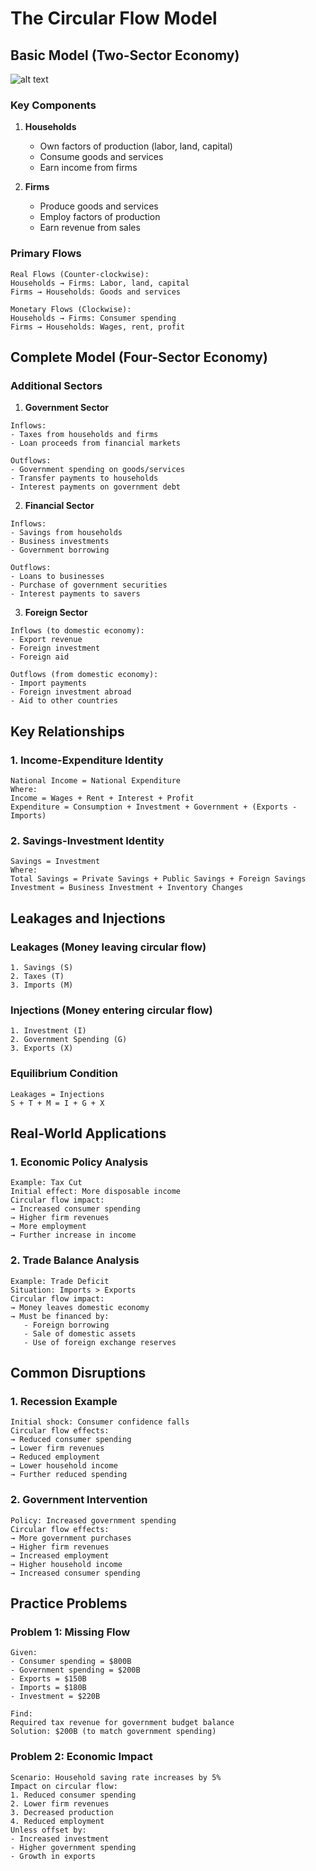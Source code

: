 # The Circular Flow Model

## Basic Model (Two-Sector Economy)

![alt text](image-1.png)

### Key Components
1. **Households**
   - Own factors of production (labor, land, capital)
   - Consume goods and services
   - Earn income from firms

2. **Firms**
   - Produce goods and services
   - Employ factors of production
   - Earn revenue from sales

### Primary Flows
```
Real Flows (Counter-clockwise):
Households → Firms: Labor, land, capital
Firms → Households: Goods and services

Monetary Flows (Clockwise):
Households → Firms: Consumer spending
Firms → Households: Wages, rent, profit
```

## Complete Model (Four-Sector Economy)

### Additional Sectors

1. **Government Sector**
```
Inflows:
- Taxes from households and firms
- Loan proceeds from financial markets

Outflows:
- Government spending on goods/services
- Transfer payments to households
- Interest payments on government debt
```

2. **Financial Sector**
```
Inflows:
- Savings from households
- Business investments
- Government borrowing

Outflows:
- Loans to businesses
- Purchase of government securities
- Interest payments to savers
```

3. **Foreign Sector**
```
Inflows (to domestic economy):
- Export revenue
- Foreign investment
- Foreign aid

Outflows (from domestic economy):
- Import payments
- Foreign investment abroad
- Aid to other countries
```

## Key Relationships

### 1. Income-Expenditure Identity
```
National Income = National Expenditure
Where:
Income = Wages + Rent + Interest + Profit
Expenditure = Consumption + Investment + Government + (Exports - Imports)
```

### 2. Savings-Investment Identity
```
Savings = Investment
Where:
Total Savings = Private Savings + Public Savings + Foreign Savings
Investment = Business Investment + Inventory Changes
```

## Leakages and Injections

### Leakages (Money leaving circular flow)
```
1. Savings (S)
2. Taxes (T)
3. Imports (M)
```

### Injections (Money entering circular flow)
```
1. Investment (I)
2. Government Spending (G)
3. Exports (X)
```

### Equilibrium Condition
```
Leakages = Injections
S + T + M = I + G + X
```

## Real-World Applications

### 1. Economic Policy Analysis
```
Example: Tax Cut
Initial effect: More disposable income
Circular flow impact:
→ Increased consumer spending
→ Higher firm revenues
→ More employment
→ Further increase in income
```

### 2. Trade Balance Analysis
```
Example: Trade Deficit
Situation: Imports > Exports
Circular flow impact:
→ Money leaves domestic economy
→ Must be financed by:
   - Foreign borrowing
   - Sale of domestic assets
   - Use of foreign exchange reserves
```

## Common Disruptions

### 1. Recession Example
```
Initial shock: Consumer confidence falls
Circular flow effects:
→ Reduced consumer spending
→ Lower firm revenues
→ Reduced employment
→ Lower household income
→ Further reduced spending
```

### 2. Government Intervention
```
Policy: Increased government spending
Circular flow effects:
→ More government purchases
→ Higher firm revenues
→ Increased employment
→ Higher household income
→ Increased consumer spending
```

## Practice Problems

### Problem 1: Missing Flow
```
Given:
- Consumer spending = $800B
- Government spending = $200B
- Exports = $150B
- Imports = $180B
- Investment = $220B

Find:
Required tax revenue for government budget balance
Solution: $200B (to match government spending)
```

### Problem 2: Economic Impact
```
Scenario: Household saving rate increases by 5%
Impact on circular flow:
1. Reduced consumer spending
2. Lower firm revenues
3. Decreased production
4. Reduced employment
Unless offset by:
- Increased investment
- Higher government spending
- Growth in exports
```
